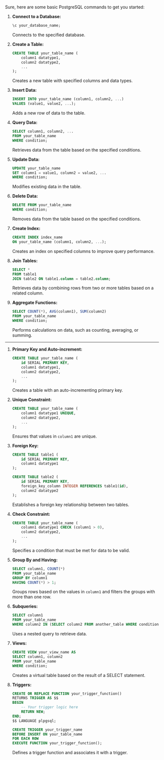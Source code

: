 Sure, here are some basic PostgreSQL commands to get you started:

1. **Connect to a Database:**
   ```sql
   \c your_database_name;
   ```
   Connects to the specified database.

2. **Create a Table:**
   ```sql
   CREATE TABLE your_table_name (
       column1 datatype1,
       column2 datatype2,
       ...
   );
   ```
   Creates a new table with specified columns and data types.

3. **Insert Data:**
   ```sql
   INSERT INTO your_table_name (column1, column2, ...)
   VALUES (value1, value2, ...);
   ```
   Adds a new row of data to the table.

4. **Query Data:**
   ```sql
   SELECT column1, column2, ...
   FROM your_table_name
   WHERE condition;
   ```
   Retrieves data from the table based on the specified conditions.

5. **Update Data:**
   ```sql
   UPDATE your_table_name
   SET column1 = value1, column2 = value2, ...
   WHERE condition;
   ```
   Modifies existing data in the table.

6. **Delete Data:**
   ```sql
   DELETE FROM your_table_name
   WHERE condition;
   ```
   Removes data from the table based on the specified conditions.

7. **Create Index:**
   ```sql
   CREATE INDEX index_name
   ON your_table_name (column1, column2, ...);
   ```
   Creates an index on specified columns to improve query performance.

8. **Join Tables:**
   ```sql
   SELECT *
   FROM table1
   JOIN table2 ON table1.column = table2.column;
   ```
   Retrieves data by combining rows from two or more tables based on a related column.

9. **Aggregate Functions:**
   ```sql
   SELECT COUNT(*), AVG(column1), SUM(column2)
   FROM your_table_name
   WHERE condition;
   ```
   Performs calculations on data, such as counting, averaging, or summing.

---


1. **Primary Key and Auto-increment:**
   ```sql
   CREATE TABLE your_table_name (
       id SERIAL PRIMARY KEY,
       column1 datatype1,
       column2 datatype2,
       ...
   );
   ```
   Creates a table with an auto-incrementing primary key.

2. **Unique Constraint:**
   ```sql
   CREATE TABLE your_table_name (
       column1 datatype1 UNIQUE,
       column2 datatype2,
       ...
   );
   ```
   Ensures that values in `column1` are unique.

3. **Foreign Key:**
   ```sql
   CREATE TABLE table1 (
       id SERIAL PRIMARY KEY,
       column1 datatype1
   );

   CREATE TABLE table2 (
       id SERIAL PRIMARY KEY,
       foreign_key_column INTEGER REFERENCES table1(id),
       column2 datatype2
   );
   ```
   Establishes a foreign key relationship between two tables.

4. **Check Constraint:**
   ```sql
   CREATE TABLE your_table_name (
       column1 datatype1 CHECK (column1 > 0),
       column2 datatype2,
       ...
   );
   ```
   Specifies a condition that must be met for data to be valid.

5. **Group By and Having:**
   ```sql
   SELECT column1, COUNT(*)
   FROM your_table_name
   GROUP BY column1
   HAVING COUNT(*) > 1;
   ```
   Groups rows based on the values in `column1` and filters the groups with more than one row.

6. **Subqueries:**
   ```sql
   SELECT column1
   FROM your_table_name
   WHERE column2 IN (SELECT column2 FROM another_table WHERE condition);
   ```
   Uses a nested query to retrieve data.

7. **Views:**
   ```sql
   CREATE VIEW your_view_name AS
   SELECT column1, column2
   FROM your_table_name
   WHERE condition;
   ```
   Creates a virtual table based on the result of a SELECT statement.

8. **Triggers:**
   ```sql
   CREATE OR REPLACE FUNCTION your_trigger_function()
   RETURNS TRIGGER AS $$
   BEGIN
       -- Your trigger logic here
       RETURN NEW;
   END;
   $$ LANGUAGE plpgsql;

   CREATE TRIGGER your_trigger_name
   BEFORE INSERT ON your_table_name
   FOR EACH ROW
   EXECUTE FUNCTION your_trigger_function();
   ```
   Defines a trigger function and associates it with a trigger.

